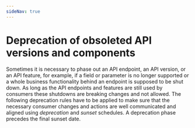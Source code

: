 ```yaml
---
sideNav: true
---
```


# Deprecation of obsoleted API versions and components

Sometimes it is necessary to phase out an API endpoint, an API version, or an API feature, for example, if a field or parameter is no longer supported or a whole business functionality behind an endpoint is supposed to be shut down.
As long as the API endpoints and features are still used by consumers these shutdowns are breaking changes and not allowed.
The following deprecation rules have to be applied to make sure that the necessary consumer changes and actions are well communicated and aligned using _deprecation_ and _sunset_ schedules.
A deprecation phase precedes the final sunset date.
